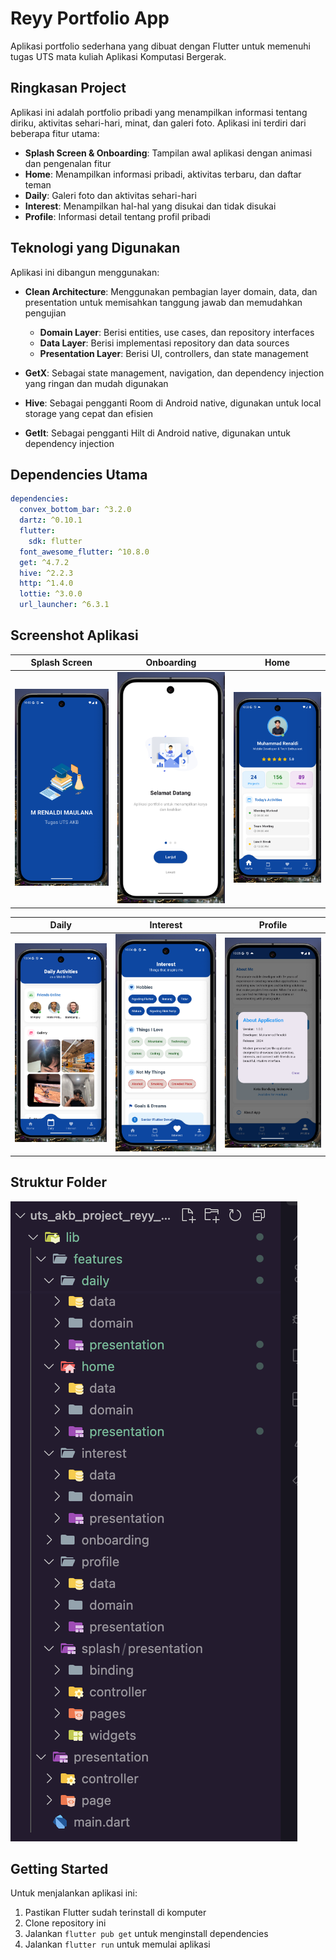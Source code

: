 # Reyy Portfolio App

Aplikasi portfolio sederhana yang dibuat dengan Flutter untuk memenuhi tugas UTS mata kuliah Aplikasi Komputasi Bergerak.

## Ringkasan Project

Aplikasi ini adalah portfolio pribadi yang menampilkan informasi tentang diriku, aktivitas sehari-hari, minat, dan galeri foto. Aplikasi ini terdiri dari beberapa fitur utama:

- **Splash Screen & Onboarding**: Tampilan awal aplikasi dengan animasi dan pengenalan fitur
- **Home**: Menampilkan informasi pribadi, aktivitas terbaru, dan daftar teman
- **Daily**: Galeri foto dan aktivitas sehari-hari
- **Interest**: Menampilkan hal-hal yang disukai dan tidak disukai
- **Profile**: Informasi detail tentang profil pribadi

## Teknologi yang Digunakan

Aplikasi ini dibangun menggunakan:

- **Clean Architecture**: Menggunakan pembagian layer domain, data, dan presentation untuk memisahkan tanggung jawab dan memudahkan pengujian
  - **Domain Layer**: Berisi entities, use cases, dan repository interfaces
  - **Data Layer**: Berisi implementasi repository dan data sources
  - **Presentation Layer**: Berisi UI, controllers, dan state management

- **GetX**: Sebagai state management, navigation, dan dependency injection yang ringan dan mudah digunakan

- **Hive**: Sebagai pengganti Room di Android native, digunakan untuk local storage yang cepat dan efisien

- **GetIt**: Sebagai pengganti Hilt di Android native, digunakan untuk dependency injection

## Dependencies Utama

```yaml
dependencies:
  convex_bottom_bar: ^3.2.0
  dartz: ^0.10.1
  flutter:
    sdk: flutter
  font_awesome_flutter: ^10.8.0
  get: ^4.7.2
  hive: ^2.2.3
  http: ^1.4.0
  lottie: ^3.0.0
  url_launcher: ^6.3.1
```

## Screenshot Aplikasi

| Splash Screen | Onboarding | Home |
|:-------------:|:----------:|:----:|
| ![Splash Screen](/screenshoot/splash.png) | ![Onboarding](/screenshoot/onboarding.png) | ![Home](/screenshoot/home.png) |

| Daily | Interest | Profile |
|:-----:|:--------:|:-------:|
| ![Daily](/screenshoot/daily.png) | ![Interest](/screenshoot/interest.png) | ![Profile](/screenshoot/profile.png) |

## Struktur Folder

![Struktur Folder](/screenshoot/struktur_folder.png)

## Getting Started

Untuk menjalankan aplikasi ini:

1. Pastikan Flutter sudah terinstall di komputer
2. Clone repository ini
3. Jalankan `flutter pub get` untuk menginstall dependencies
4. Jalankan `flutter run` untuk memulai aplikasi
